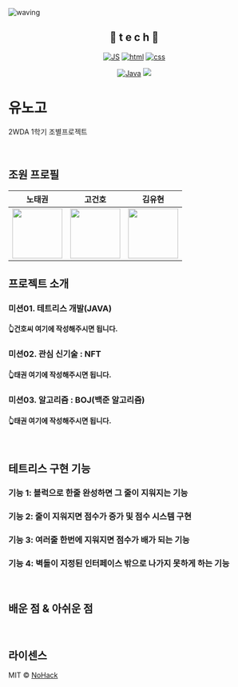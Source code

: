 <!-- # Team_6
![header](https://capsule-render.vercel.app/api?type=Cylinder&color=auto&height=300&section=header&text=6조%20프로젝트&fontSize=90&desc=6조%20조원:%20노태권,%20고건호,%20김유현&descAlignY=70)
Team 6 Project -->


<!--
**Joowon0220/Joowon0220** is a ✨ _special_ ✨ repository because its `README.md` (this file) appears on your GitHub profile.
Here are some ideas to get you started:
- 🔭 I’m currently working on ...
- 🌱 I’m currently learning ...
- 👯 I’m looking to collaborate on ...
- 🤔 I’m looking for help with ...
- 💬 Ask me about ...
- 📫 How to reach me: ...
- 😄 Pronouns: ...
- ⚡ Fun fact: ...
-->

![waving](https://capsule-render.vercel.app/api?type=waving&height=200&text=YOUKNOWGO&nbsp;dd!&fontAlign=80&fontAlignY=40&color=gradient)

<div align=center>

## 📒 t e c h 📒


[![JS](https://img.shields.io/badge/JavaScript-F7DF1E?style=flat-square&logo=JavaScript&logoColor=black)](https://github.com/Joowon0220/TODO-List) [![html](https://img.shields.io/badge/Html-E34F26?style=flat-square&logo=Html5&logoColor=white)](https://github.com/Joowon0220/fullPage) [![css](https://img.shields.io/badge/CSS-1572B6?style=flat-square&logo=CSS3&logoColor=white)](https://github.com/Joowon0220/fullPage) 
<br>

[![Java](https://img.shields.io/badge/Java-007396?style=flat-square&logo=Java&logoColor=white)](https://github.com/Joowon0220/weather)
  <img src="https://img.shields.io/badge/Python-3776AB?style=flat-square&logo=Python&logoColor=white"/>
<br>



</div>



# 유노고

2WDA 1학기 조별프로젝트

<br/>

## 조원 프로필

| 노태권 | 고건호 |  김유현   | 
| :--------: | :--------: | :------: | 
|   <img src="https://user-images.githubusercontent.com/83055700/172781543-1af04f67-6279-4bf3-8915-b0784ff2bc64.png" width="100" height="100">    |   <img src="https://user-images.githubusercontent.com/83055700/172781024-cc8a96a2-df7f-43b2-abcf-96fcc83bd4a0.png" width="100" height="100" >   | <a href="https://github.com/yuhyeon99/react-github-pages"><img src="https://user-images.githubusercontent.com/83055700/172781721-680f71e0-56b2-4bde-a103-a865b009b3f1.png" width="100" height="100" > </a>  | 


## 프로젝트 소개

### 미션01. 테트리스 개발(JAVA)

#### 👆건호씨 여기에 작성해주시면 됩니다.

### 미션02. 관심 신기술 : NFT

#### 👆태권 여기에 작성해주시면 됩니다.

### 미션03. 알고리즘 : BOJ(백준 알고리즘)

#### 👆태권 여기에 작성해주시면 됩니다.




<br>

## 테트리스 구현 기능

### 기능 1: 블럭으로 한줄 완성하면 그 줄이 지워지는 기능

### 기능 2: 줄이 지워지면 점수가 증가 및 점수 시스템 구현

### 기능 3: 여러줄 한번에 지워지면 점수가 배가 되는 기능

### 기능 4: 벽돌이 지정된 인터페이스 밖으로 나가지 못하게 하는 기능

<br>

## 배운 점 & 아쉬운 점

<p align="justify">

</p>

<br>

## 라이센스

MIT &copy; [NoHack](mailto:lbjp114@gmail.com)

<!-- Stack Icon Refernces -->

[js]: /images/stack/javascript.svg
[ts]: /images/stack/typescript.svg
[react]: /images/stack/react.svg
[node]: /images/stack/node.svg

